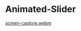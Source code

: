 # Animated-Slider

[screen-capture.webm](https://github.com/zillabbas/Animated-Slider/assets/123164316/b52d0fdd-0399-4179-9ad2-71cd564f2839)

